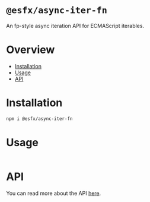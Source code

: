 # `@esfx/async-iter-fn`

An fp-style async iteration API for ECMAScript iterables.

# Overview

* [Installation](#installation)
* [Usage](#usage)
* [API](#api)

# Installation

```sh
npm i @esfx/async-iter-fn
```

# Usage

```ts
```

# API

You can read more about the API [here](https://esfx.github.io/esfx/modules/async_iter_fn.html).

